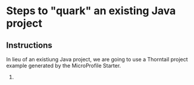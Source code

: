 # Steps to "quark" an existing Java project

## Instructions

In lieu of an existiung Java project, we are going to use a Thorntail project example generated by the MicroProfile Starter.

1. 
